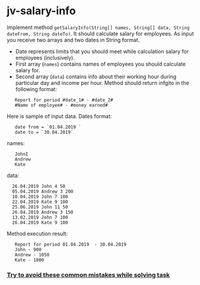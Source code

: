 # jv-salary-info

Implement method `getSalaryInfo(String[] names, String[] data, String dateFrom, String dateTo)`. It should calculate
salary for employees. As input you receive two arrays and two dates in String format.
- Date represents limits that you should meet while calculation salary for employees (inclusively).
- First array (`names`) contains names of employees you should calculate salary for.
- Second array (`data`) contains info about their working hour during particular day and income per hour.
  Method should return infgito in the following format:
```
   Report for period #date_1# - #date_2#
   #Name of employee# - #money earned#
```
Here is sample of input data.
Dates format:
```
   date from = `01.04.2019 `
   date to = `30.04.2019` 
``` 

names:
```
   JohnI
   Andrew
   Kate
```

data:
```
  26.04.2019 John 4 50
  05.04.2019 Andrew 3 200
  10.04.2019 John 7 100
  22.04.2019 Kate 9 100
  25.06.2019 John 11 50
  26.04.2019 Andrew 3 150
  13.02.2019 John 7 100
  26.04.2019 Kate 9 100
```

Method execution result:
```
   Report for period 01.04.2019  - 30.04.2019  
   John - 900
   Andrew - 1050
   Kate - 1800
```
### [Try to avoid these common mistakes while solving task](https://mate-academy.github.io/jv-program-common-mistakes/java-core/exceptions/salary-info)
